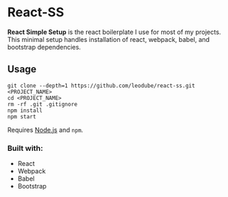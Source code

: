 # React-SS
**React Simple Setup** is the react boilerplate I use for most of my projects. This minimal setup handles installation of react, webpack, babel, and bootstrap dependencies.

## Usage
```
git clone --depth=1 https://github.com/leodube/react-ss.git <PROJECT_NAME>
cd <PROJECT_NAME>
rm -rf .git .gitignore
npm install
npm start
```
Requires [Node.js](https://nodejs.org/en/download/) and `npm`.

### Built with:
- React
- Webpack
- Babel
- Bootstrap
